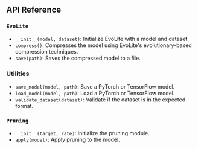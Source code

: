 ## API Reference

### `EvoLite`

- `__init__(model, dataset)`: Initialize EvoLite with a model and dataset.
- `compress()`: Compresses the model using EvoLite's evolutionary-based compression techniques.
- `save(path)`: Saves the compressed model to a file.

### Utilities

- `save_model(model, path)`: Save a PyTorch or TensorFlow model.
- `load_model(model, path)`: Load a PyTorch or TensorFlow model.
- `validate_dataset(dataset)`: Validate if the dataset is in the expected format.

### `Pruning`

- `__init__(target, rate)`: Initialize the pruning module.
- `apply(model)`: Apply pruning to the model.
